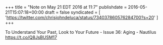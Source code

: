 +++
title = "Note on May 21 EDT 2016 at 11:7"
publishdate = 2016-05-21T15:07:18+00:00
draft = false
syndicated = [ 'https://twitter.com/chrisjohndeluca/status/734037860576284700?s=20' ]
+++

To Understand Your Past, Look to Your Future - Issue 36: Aging - Nautilus https://t.co/Q8JsBUSM17
